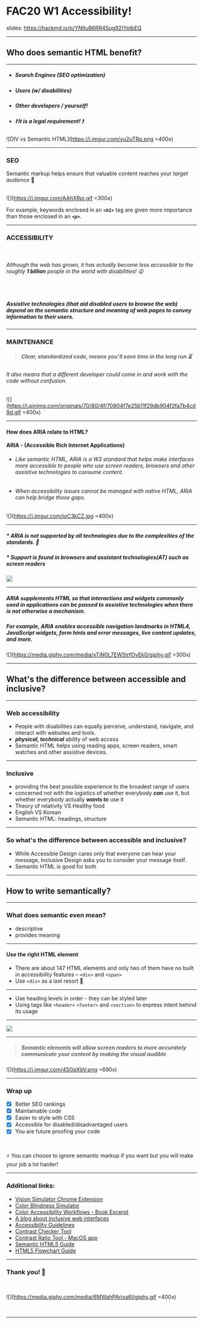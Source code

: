 # FAC20 W1 Accessibility!

<!-- Put the link to this slide here so people can follow -->
slides: https://hackmd.io/p/YNltuB6RR4Sug92IYplbEQ

---

## Who does semantic HTML benefit?

---

* ##### Search Engines (SEO optimization)
* ##### Users (w/ disabilities)
* ##### Other developers / yourself! 
* ##### :heavy_exclamation_mark:	It is a legal requirement! :heavy_exclamation_mark:

![DIV vs Semantic HTML](https://i.imgur.com/vu2uTRp.png =400x)

--- 

### SEO
Semantic markup helps ensure that valuable content reaches your *target audience* :dart:	
<br>

![](https://i.imgur.com/AAhXRpi.gif =300x)

For example, keywords enclosed in an ***`<h1>`*** tag are given more importance than those enclosed in an ***`<p>`***.

---

### ACCESSIBILITY

<br>

###### Although the web has grown, it has actually become *less accessible* to the roughly **1 billion** people in the world with disabilities! :open_mouth:

<br>

##### Assistive technologies (that aid disabled users to browse the web) depend on the semantic structure and meaning of web pages to convey information to their users.


---

### MAINTENANCE

> ##### Clear, standardized code, means you’ll save time in the long run :hourglass_flowing_sand:	 

###### It also means that a different developer could come in and work with the code without confusion.


![](https://i.pinimg.com/originals/70/80/4f/70804f7e25b11f29db904f2fa7b4cd9d.gif =400x)

---

#### How does ARIA relate to HTML?

**ARIA - (Accessible Rich Internet Applications)**

* ######  Like semantic HTML, ARIA is a W3 standard that helps make interfaces more accessible to people who use screen readers, browsers and other assistive technologies to consume content.
* ###### When accessibility issues cannot be managed with native HTML, ARIA can help bridge those gaps.
![](https://i.imgur.com/ioC3kCZ.jpg =400x)

---

##### * ARIA is not supported by all technologies due to the complexities of the standards. :brain: 
##### * Support is found in browsers and assistant technologies(AT) such as screen readers

  ![](https://media.giphy.com/media/W8OfQ8S1PXWKY/giphy.gif)



---

##### ARIA supplements HTML so that interactions and widgets commonly used in applications can be passed to assistive technologies when there is not otherwise a mechanism. 

##### For example, ARIA enables accessible navigation landmarks in HTML4, JavaScript widgets, form hints and error messages, live content updates, and more. 

  ![](https://media.giphy.com/media/xTiN0L7EW5trfOvEk0/giphy.gif =300x)

---

## What's the difference between accessible and inclusive?

---

### Web accessibility  
  
* People with disabilities can equally perceive, understand, navigate, and interact with websites and tools.
* **_physical, technical_** ability of web access
* Semantic HTML helps using reading apps, screen readers, smart watches and other assistive devices.

---

### Inclusive  
* providing the best possible experience to the broadest range of users
* concerned not with the logistics of whether everybody **_can_** use it, but whether everybody actually **_wants to_** use it
* Theory of relativity VS Healthy food
* English VS Korean
* Semantic HTML: headings, structure

---

### So what's the difference between accessible and inclusive?

*  While Accessible Design cares only that everyone can hear your message, Inclusive Design asks you to consider your message itself.
*  Semantic HTML is good for both


---

## How to write semantically?

---

### What does semantic even mean? 

- descriptive
- provides meaning

---

#### Use the right HTML element

- There are about 147 HTML elements and only two of them have no built in accessibility features – ```<div>``` and ```<span>```
- Use ```<div>``` as a last resort :no_good: 

---

- Use heading levels in order - they can be styled later
- Using tags like `<header>` `<footer>` and `<section>` to express intent behind its usage

---

![](https://i.imgur.com/eJCaWQh.png)

---

> ##### Semantic elements will allow screen readers to more accurately communicate your content by making the visual audible

![](https://i.imgur.com/4SGpXbV.png =690x)

---

### Wrap up

- [x] Better SEO rankings
- [x] Maintainable code
- [x] Easier to style with CSS
- [x] Accessible for disabled/disadvantaged users
- [x] You are future proofing your code
<br>

:zap: You can choose to ignore semantic markup if you want but you will make your job a lot harder!

---

### Additional links:

* [Vision Simulator Chrome Extension](https://chrome.google.com/webstore/detail/nocoffee/jjeeggmbnhckmgdhmgdckeigabjfbddl?hl=en-US)
* [Color Blindness Simulator](http://colororacle.org/)
* [Color Accessibility Workflows - Book Excerpt](https://alistapart.com/article/color-accessibility-workflows/)
* [A blog about inclusive web interfaces](https://inclusive-components.design/)
* [Accessibility Guidelines](http://accessibility.voxmedia.com)
* [Contrast Checker Tool](https://webaim.org/resources/contrastchecker/)
* [Contrast Ratio Tool - MacOS app](https://usecontrast.com/)
* [Semantic HTML5 Guide](https://www.semrush.com/blog/semantic-html5-guide/#header16)
* [HTML5 Flowchart Guide](https://i.imgur.com/xIJUJTo.png)

---

### Thank you! :tada: 

<br>

![](https://media.giphy.com/media/6MWahPArixa6I/giphy.gif =400x)

<br>

---
